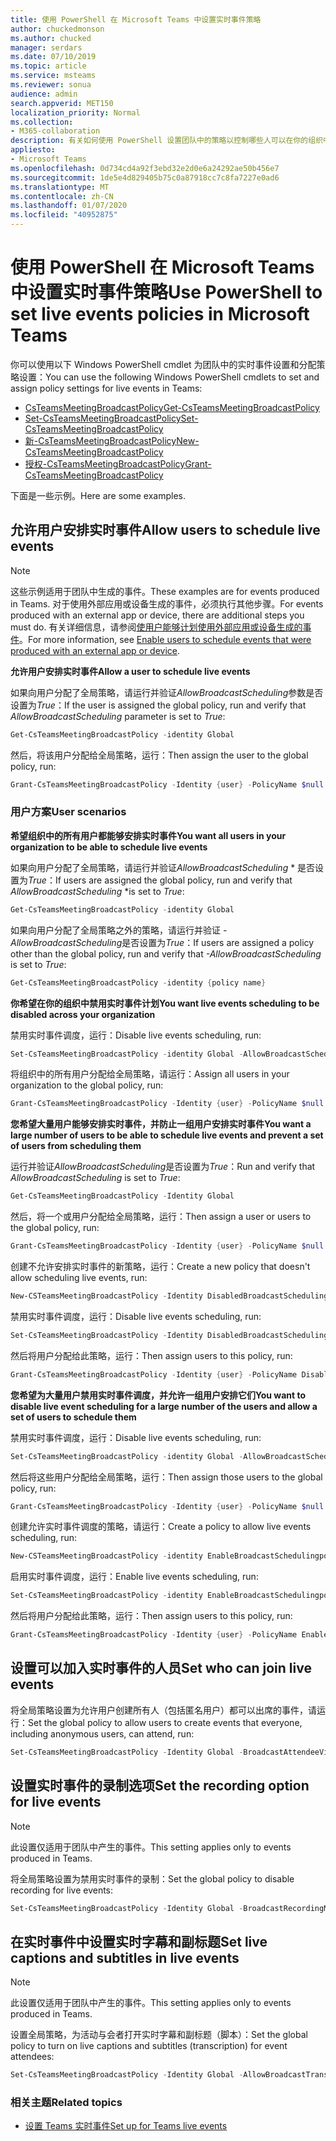 ```yaml
---
title: 使用 PowerShell 在 Microsoft Teams 中设置实时事件策略
author: chuckedmonson
ms.author: chucked
manager: serdars
ms.date: 07/10/2019
ms.topic: article
ms.service: msteams
ms.reviewer: sonua
audience: admin
search.appverid: MET150
localization_priority: Normal
ms.collection:
- M365-collaboration
description: 有关如何使用 PowerShell 设置团队中的策略以控制哪些人可以在你的组织中拥有实时事件以及他们创建的事件中可用的功能的示例
appliesto:
- Microsoft Teams
ms.openlocfilehash: 0d734cd4a92f3ebd32e2d0e6a24292ae50b456e7
ms.sourcegitcommit: 1de5e4d829405b75c0a87918cc7c8fa7227e0ad6
ms.translationtype: MT
ms.contentlocale: zh-CN
ms.lasthandoff: 01/07/2020
ms.locfileid: "40952875"
---
```

# <a name="use-powershell-to-set-live-events-policies-in-microsoft-teams"></a><span data-ttu-id="403cf-103">使用 PowerShell 在 Microsoft Teams 中设置实时事件策略</span><span class="sxs-lookup"><span data-stu-id="403cf-103">Use PowerShell to set live events policies in Microsoft Teams</span></span>

<span data-ttu-id="403cf-104">你可以使用以下 Windows PowerShell cmdlet 为团队中的实时事件设置和分配策略设置：</span><span class="sxs-lookup"><span data-stu-id="403cf-104">You can use the following Windows PowerShell cmdlets to set and assign policy settings for live events in Teams:</span></span> 
- [<span data-ttu-id="403cf-105">CsTeamsMeetingBroadcastPolicy</span><span class="sxs-lookup"><span data-stu-id="403cf-105">Get-CsTeamsMeetingBroadcastPolicy</span></span>](https://docs.microsoft.com/powershell/module/skype/get-csteamsmeetingbroadcastpolicy?view=skype-ps)
- [<span data-ttu-id="403cf-106">Set-CsTeamsMeetingBroadcastPolicy</span><span class="sxs-lookup"><span data-stu-id="403cf-106">Set-CsTeamsMeetingBroadcastPolicy</span></span>](https://docs.microsoft.com/powershell/module/skype/set-csteamsmeetingbroadcastpolicy?view=skype-ps)
- [<span data-ttu-id="403cf-107">新-CsTeamsMeetingBroadcastPolicy</span><span class="sxs-lookup"><span data-stu-id="403cf-107">New-CsTeamsMeetingBroadcastPolicy</span></span>](https://docs.microsoft.com/powershell/module/skype/get-csteamsmeetingbroadcastpolicy?view=skype-ps)
- [<span data-ttu-id="403cf-108">授权-CsTeamsMeetingBroadcastPolicy</span><span class="sxs-lookup"><span data-stu-id="403cf-108">Grant-CsTeamsMeetingBroadcastPolicy</span></span>](https://docs.microsoft.com/powershell/module/skype/grant-csteamsmeetingbroadcastpolicy?view=skype-ps)

<span data-ttu-id="403cf-109">下面是一些示例。</span><span class="sxs-lookup"><span data-stu-id="403cf-109">Here are some examples.</span></span>

## <a name="allow-users-to-schedule-live-events"></a><span data-ttu-id="403cf-110">允许用户安排实时事件</span><span class="sxs-lookup"><span data-stu-id="403cf-110">Allow users to schedule live events</span></span> 

> [!NOTE]
> <span data-ttu-id="403cf-111">这些示例适用于团队中生成的事件。</span><span class="sxs-lookup"><span data-stu-id="403cf-111">These examples are for events produced in Teams.</span></span> <span data-ttu-id="403cf-112">对于使用外部应用或设备生成的事件，必须执行其他步骤。</span><span class="sxs-lookup"><span data-stu-id="403cf-112">For events produced with an external app or device, there are additional steps you must do.</span></span> <span data-ttu-id="403cf-113">有关详细信息，请参阅[使用户能够计划使用外部应用或设备生成的事件](set-up-for-teams-live-events.md#enable-users-to-schedule-events-that-were-produced-with-an-external-app-or-device)。</span><span class="sxs-lookup"><span data-stu-id="403cf-113">For more information, see [Enable users to schedule events that were produced with an external app or device](set-up-for-teams-live-events.md#enable-users-to-schedule-events-that-were-produced-with-an-external-app-or-device).</span></span>

<span data-ttu-id="403cf-114">**允许用户安排实时事件**</span><span class="sxs-lookup"><span data-stu-id="403cf-114">**Allow a user to schedule live events**</span></span>

<span data-ttu-id="403cf-115">如果向用户分配了全局策略，请运行并验证*AllowBroadcastScheduling*参数是否设置为*True*：</span><span class="sxs-lookup"><span data-stu-id="403cf-115">If the user is assigned the global policy, run and verify that *AllowBroadcastScheduling* parameter is set to *True*:</span></span>
```PowerShell
Get-CsTeamsMeetingBroadcastPolicy -identity Global
```
<span data-ttu-id="403cf-116">然后，将该用户分配给全局策略，运行：</span><span class="sxs-lookup"><span data-stu-id="403cf-116">Then assign the user to the global policy, run:</span></span>
```PowerShell
Grant-CsTeamsMeetingBroadcastPolicy -Identity {user} -PolicyName $null -Verbose
```

### <a name="user-scenarios"></a><span data-ttu-id="403cf-117">用户方案</span><span class="sxs-lookup"><span data-stu-id="403cf-117">User scenarios</span></span>
<span data-ttu-id="403cf-118">**希望组织中的所有用户都能够安排实时事件**</span><span class="sxs-lookup"><span data-stu-id="403cf-118">**You want all users in your organization to be able to schedule live events**</span></span>

<span data-ttu-id="403cf-119">如果向用户分配了全局策略，请运行并验证*AllowBroadcastScheduling* \* 是否设置为*True*：</span><span class="sxs-lookup"><span data-stu-id="403cf-119">If users are assigned the global policy, run and verify that *AllowBroadcastScheduling* \*is set to *True*:</span></span>
```PowerShell
Get-CsTeamsMeetingBroadcastPolicy -identity Global
```
<span data-ttu-id="403cf-120">如果向用户分配了全局策略之外的策略，请运行并验证 *-AllowBroadcastScheduling*是否设置为*True*：</span><span class="sxs-lookup"><span data-stu-id="403cf-120">If users are assigned a policy other than the global policy, run and verify that *-AllowBroadcastScheduling* is set to *True*:</span></span>
```PowerShell
Get-CsTeamsMeetingBroadcastPolicy -identity {policy name}
```
<span data-ttu-id="403cf-121">**你希望在你的组织中禁用实时事件计划**</span><span class="sxs-lookup"><span data-stu-id="403cf-121">**You want live events scheduling to be disabled across your organization**</span></span>

<span data-ttu-id="403cf-122">禁用实时事件调度，运行：</span><span class="sxs-lookup"><span data-stu-id="403cf-122">Disable live events scheduling, run:</span></span>
```PowerShell
Set-CsTeamsMeetingBroadcastPolicy -identity Global -AllowBroadcastScheduling $false
```
<span data-ttu-id="403cf-123">将组织中的所有用户分配给全局策略，请运行：</span><span class="sxs-lookup"><span data-stu-id="403cf-123">Assign all users in your organization to the global policy, run:</span></span>
```PowerShell
Grant-CsTeamsMeetingBroadcastPolicy -Identity {user} -PolicyName $null -Verbose
```

<span data-ttu-id="403cf-124">**您希望大量用户能够安排实时事件，并防止一组用户安排实时事件**</span><span class="sxs-lookup"><span data-stu-id="403cf-124">**You want a large number of users to be able to schedule live events and prevent a set of users from scheduling them**</span></span>

<span data-ttu-id="403cf-125">运行并验证*AllowBroadcastScheduling*是否设置为*True*：</span><span class="sxs-lookup"><span data-stu-id="403cf-125">Run and verify that *AllowBroadcastScheduling* is set to *True*:</span></span>
```PowerShell
Get-CsTeamsMeetingBroadcastPolicy -Identity Global
```
<span data-ttu-id="403cf-126">然后，将一个或用户分配给全局策略，运行：</span><span class="sxs-lookup"><span data-stu-id="403cf-126">Then assign a user or users to the global policy, run:</span></span>
```PowerShell
Grant-CsTeamsMeetingBroadcastPolicy -Identity {user} -PolicyName $null -Verbose
```

<span data-ttu-id="403cf-127">创建不允许安排实时事件的新策略，运行：</span><span class="sxs-lookup"><span data-stu-id="403cf-127">Create a new policy that doesn't allow scheduling live events, run:</span></span>
```PowerShell
New-CSTeamsMeetingBroadcastPolicy -Identity DisabledBroadcastSchedulingPolicy
```
<span data-ttu-id="403cf-128">禁用实时事件调度，运行：</span><span class="sxs-lookup"><span data-stu-id="403cf-128">Disable live events scheduling, run:</span></span>
```PowerShell
Set-CsTeamsMeetingBroadcastPolicy -Identity DisabledBroadcastSchedulingPolicy -AllowBroadcastScheduling $false
```
<span data-ttu-id="403cf-129">然后将用户分配给此策略，运行：</span><span class="sxs-lookup"><span data-stu-id="403cf-129">Then assign users to this policy, run:</span></span>
```PowerShell
Grant-CsTeamsMeetingBroadcastPolicy -Identity {user} -PolicyName DisabledBroadcastSchedulingPolicy -Verbose
```
<span data-ttu-id="403cf-130">**您希望为大量用户禁用实时事件调度，并允许一组用户安排它们**</span><span class="sxs-lookup"><span data-stu-id="403cf-130">**You want to disable live event scheduling for a large number of the users and allow a set of users to schedule them**</span></span>

<span data-ttu-id="403cf-131">禁用实时事件调度，运行：</span><span class="sxs-lookup"><span data-stu-id="403cf-131">Disable live events scheduling, run:</span></span>
```PowerShell
Set-CsTeamsMeetingBroadcastPolicy -identity Global -AllowBroadcastScheduling $false
```
<span data-ttu-id="403cf-132">然后将这些用户分配给全局策略，运行：</span><span class="sxs-lookup"><span data-stu-id="403cf-132">Then assign those users to the global policy, run:</span></span>
```PowerShell
Grant-CsTeamsMeetingBroadcastPolicy -Identity {user} -PolicyName $null -Verbose
```
<span data-ttu-id="403cf-133">创建允许实时事件调度的策略，请运行：</span><span class="sxs-lookup"><span data-stu-id="403cf-133">Create a policy to allow live events scheduling, run:</span></span>
```PowerShell
New-CSTeamsMeetingBroadcastPolicy -identity EnableBroadcastSchedulingpolicy
```
<span data-ttu-id="403cf-134">启用实时事件调度，运行：</span><span class="sxs-lookup"><span data-stu-id="403cf-134">Enable live events scheduling, run:</span></span>
```PowerShell
Set-CsTeamsMeetingBroadcastPolicy -identity EnableBroadcastSchedulingpolicy -AllowBroadcastScheduling $true
```
<span data-ttu-id="403cf-135">然后将用户分配给此策略，运行：</span><span class="sxs-lookup"><span data-stu-id="403cf-135">Then assign users to this policy, run:</span></span>
```PowerShell
Grant-CsTeamsMeetingBroadcastPolicy -Identity {user} -PolicyName EnableBroadcastSchedulingpolicy -Verbose
```
## <a name="set-who-can-join-live-events"></a><span data-ttu-id="403cf-136">设置可以加入实时事件的人员</span><span class="sxs-lookup"><span data-stu-id="403cf-136">Set who can join live events</span></span>
 
<span data-ttu-id="403cf-137">将全局策略设置为允许用户创建所有人（包括匿名用户）都可以出席的事件，请运行：</span><span class="sxs-lookup"><span data-stu-id="403cf-137">Set the global policy to allow users to create events that everyone, including anonymous users, can attend, run:</span></span>
```PowerShell
Set-CsTeamsMeetingBroadcastPolicy -Identity Global -BroadcastAttendeeVisibility Everyone  
```
## <a name="set-the-recording-option-for-live-events"></a><span data-ttu-id="403cf-138">设置实时事件的录制选项</span><span class="sxs-lookup"><span data-stu-id="403cf-138">Set the recording option for live events</span></span>
> [!NOTE]
> <span data-ttu-id="403cf-139">此设置仅适用于团队中产生的事件。</span><span class="sxs-lookup"><span data-stu-id="403cf-139">This setting applies only to events produced in Teams.</span></span>

<span data-ttu-id="403cf-140">将全局策略设置为禁用实时事件的录制：</span><span class="sxs-lookup"><span data-stu-id="403cf-140">Set the global policy to disable recording for live events:</span></span>
```PowerShell
Set-CsTeamsMeetingBroadcastPolicy -Identity Global -BroadcastRecordingMode AlwaysDisabled 
```
## <a name="set-live-captions-and-subtitles-in-live-events"></a><span data-ttu-id="403cf-141">在实时事件中设置实时字幕和副标题</span><span class="sxs-lookup"><span data-stu-id="403cf-141">Set live captions and subtitles in live events</span></span>
> [!NOTE]
> <span data-ttu-id="403cf-142">此设置仅适用于团队中产生的事件。</span><span class="sxs-lookup"><span data-stu-id="403cf-142">This setting applies only to events produced in Teams.</span></span> 

<span data-ttu-id="403cf-143">设置全局策略，为活动与会者打开实时字幕和副标题（脚本）：</span><span class="sxs-lookup"><span data-stu-id="403cf-143">Set the global policy to turn on live captions and subtitles (transcription) for event attendees:</span></span>
```PowerShell
Set-CsTeamsMeetingBroadcastPolicy -Identity Global -AllowBroadcastTranscription $true 
```

### <a name="related-topics"></a><span data-ttu-id="403cf-144">相关主题</span><span class="sxs-lookup"><span data-stu-id="403cf-144">Related topics</span></span>
- [<span data-ttu-id="403cf-145">设置 Teams 实时事件</span><span class="sxs-lookup"><span data-stu-id="403cf-145">Set up for Teams live events</span></span>](set-up-for-teams-live-events.md)


